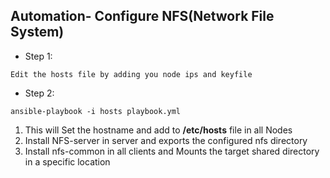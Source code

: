 ## Automation- Configure NFS(Network File System)

* Step 1:
```
Edit the hosts file by adding you node ips and keyfile
```

* Step 2:

```
ansible-playbook -i hosts playbook.yml
```

1. This will Set the hostname and add to **/etc/hosts** file in all Nodes
2. Install NFS-server in server and exports the configured nfs directory
3. Install nfs-common in all clients and Mounts the target shared directory in a specific location
